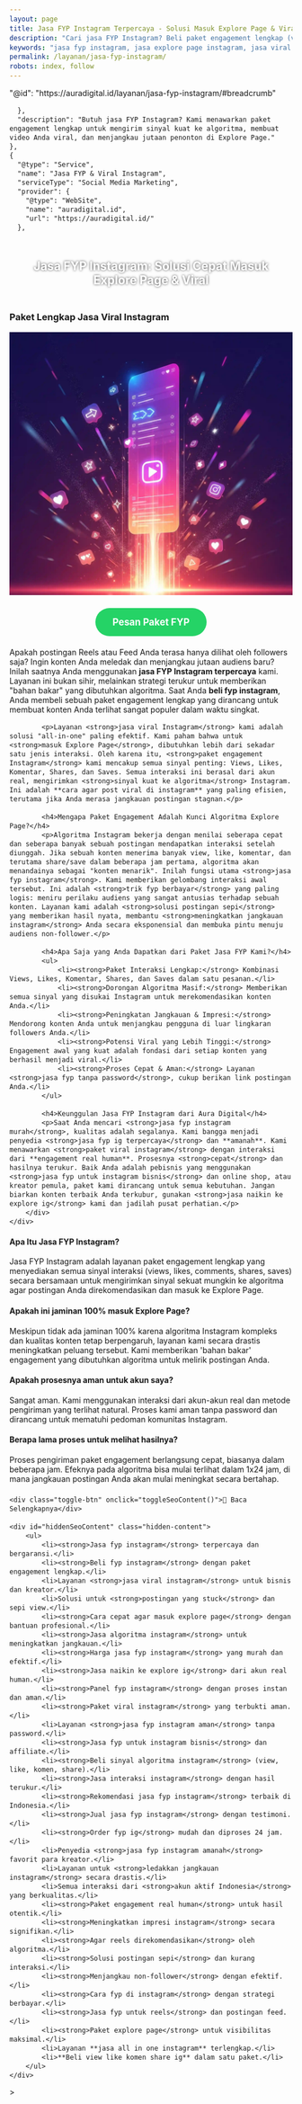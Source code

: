 ```yaml
---
layout: page
title: Jasa FYP Instagram Terpercaya - Solusi Masuk Explore Page & Viral
description: "Cari jasa FYP Instagram? Beli paket engagement lengkap (view, like, komen, share) untuk mengirim sinyal kuat ke algoritma. Layanan viral Instagram terpercaya, aman, dan bergaransi."
keywords: "jasa fyp instagram, jasa explore page instagram, jasa viral instagram, beli fyp instagram, order fyp ig, jasa naikin ke explore ig, paket engagement instagram, jasa all in one instagram, beli view like komen share ig, paket viral instagram, cara agar masuk explore page, menambah jangkauan instagram, meningkatkan impresi instagram, jasa fyp instagram terpercaya, jasa viral ig aman, paket engagement real human, jasa fyp ig bergaransi, jasa fyp instagram tanpa password, rekomendasi jasa fyp instagram, harga jasa fyp instagram, jasa fyp instagram murah"
permalink: /layanan/jasa-fyp-instagram/
robots: index, follow
---
```


<script type="application/ld+json">
{
  "@context": "https://schema.org",
  "@graph": [
    {
      "@type": "WebSite",
      "@id": "https://auradigital.id/#website",
      "url": "https://auradigital.id/",
      "name": "auradigital.id"
    },
    {
      "@type": "WebPage",
      "@id": "https://auradigital.id/layanan/jasa-fyp-instagram/#webpage",
      "url": "https://auradigital.id/layanan/jasa-fyp-instagram/",
      "name": "Jasa FYP Instagram | Paket Lengkap untuk Konten Viral & Explore",
      "isPartOf": {
        "@id": "https://auradigital.id/#website"
      },
      "breadcrumb": {
{
  "@context": "https://schema.org",
  "@graph": [
    {
      "@type": "WebSite",
      "@id": "https://auradigital.id/#website",
      "url": "https://auradigital.id/",
      "name": "auradigital.id"
    },
    {
      "@type": "WebPage",
      "@id": "https://auradigital.id/layanan/jasa-favorite-instagram/#webpage",
      "url": "https://auradigital.id/layanan/jasa-favorite-instagram/",
      "name": "Jasa Favorite (Save) Instagram | Sinyal Konten Berkualitas",
      "isPartOf": {
        "@id": "https://auradigital.id/#website"
      },
      "breadcrumb": {
        "@id": "https://auradigital.id/layanan/jasa-favorite-instagram/#breadcrumb"
      },
      "description": "Butuh jasa favorite (save) Instagram? Kami adalah solusi untuk membuat postingan Anda dinilai berkualitas oleh algoritma. Layanan terpercaya untuk mengirim sinyal kuat agar konten viral."
    },
    {
      "@type": "Service",
      "name": "Jasa Favorite (Save) Instagram",
      "serviceType": "Social Media Marketing",
      "provider": {
        "@type": "WebSite",
        "name": "auradigital.id",
        "url": "https://auradigital.id/"
      },
      "areaServed": {
        "@type": "Country",
        "name": "Indonesia"
      },
      "description": "Jasa favorite/save Instagram dari akun real human untuk membuat konten Anda viral dan direkomendasikan di Explore Page. Layanan terpercaya untuk meningkatkan nilai konten di mata algoritma."
    },
    {
      "@type": "Product",
      "name": "Paket Favorite (Save) Instagram",
      "image": "https://raw.githubusercontent.com/AzkaAtta/azkaatta.github.io/main/image/jasa-favorite-instagram.webp",
      "description": "Beli paket favorite (save) untuk postingan Instagram (Reels & Feed). Dikerjakan oleh tim profesional untuk mengirim sinyal konten berkualitas ke algoritma dan meningkatkan peluang masuk Explore Page.",
      "brand": {
        "@type": "Brand",
        "name": "auradigital.id"
      },
      "offers": {
        "@type": "Offer",
        "priceCurrency": "IDR",
        "price": "2000",
        "availability": "https://schema.org/InStock",
        "url": "https://auradigital.id/layanan/jasa-favorite-instagram/"
      }
    },
    {
      "@type": "BreadcrumbList",
      "@id": "https://auradigital.id/layanan/jasa-favorite-instagram/#breadcrumb",
      "itemListElement": [
        {
          "@type": "ListItem",
          "position": 1,
          "name": "Home",
          "item": "https://auradigital.id/"
        },
        {
          "@type": "ListItem",
          "position": 2,
          "name": "Layanan",
          "item": "https://auradigital.id/layanan/"
        },
        {
          "@type": "ListItem",
          "position": 3,
          "name": "Jasa Favorite Instagram",
          "item": "https://auradigital.id/layanan/jasa-favorite-instagram/"
        }
      ]
    },
    {
      "@type": "FAQPage",
      "mainEntity": [
        {
          "@type": "Question",
          "name": "Apa itu Jasa Favorite (Save) Instagram?",
          "acceptedAnswer": {
            "@type": "Answer",
            "text": "Ini adalah layanan di mana tim kami menggunakan jaringan akun real untuk menyimpan (Save/Bookmark) postingan Instagram Anda. Tujuannya adalah untuk memberi sinyal pada algoritma bahwa konten Anda sangat berharga dan layak untuk dilihat kembali."
          }
        },
        {
          "@type": "Question",
          "name": "Apakah 'Save' mempengaruhi Explore Page?",
          "acceptedAnswer": {
            "@type": "Answer",
            "text": "Sangat berpengaruh. 'Save' adalah salah satu sinyal positif terkuat. Ini menandakan konten Anda memiliki 'replay value' atau nilai informasi tinggi, yang sangat disukai algoritma Instagram untuk disebarkan lebih luas ke Explore Page."
          }
        },
        {
          "@type": "Question",
          "name": "Apakah prosesnya aman?",
          "acceptedAnswer": {
            "@type": "Answer",
            "text": "100% aman. Kami hanya memerlukan link postingan Anda, tidak pernah meminta password. Semua 'save' berasal dari akun real human, sehingga prosesnya terlihat natural dan tidak melanggar pedoman Instagram."
          }
        }
      ]
    }
  ]
}
</script>        "@id": "https://auradigital.id/layanan/jasa-fyp-instagram/#breadcrumb"
      },
      "description": "Butuh jasa FYP Instagram? Kami menawarkan paket engagement lengkap untuk mengirim sinyal kuat ke algoritma, membuat video Anda viral, dan menjangkau jutaan penonton di Explore Page."
    },
    {
      "@type": "Service",
      "name": "Jasa FYP & Viral Instagram",
      "serviceType": "Social Media Marketing",
      "provider": {
        "@type": "WebSite",
        "name": "auradigital.id",
        "url": "https://auradigital.id/"
      },


<h2 style="text-align: center; color: #fff; text-shadow: 0 0 4px rgba(0,0,0,0.7); padding: 20px 15px;">
    Jasa FYP Instagram: Solusi Cepat Masuk Explore Page & Viral
</h2>

<div class="jasa-top-komen-tiktok-container">
    <div class="service-card" id="jasa-fyp-instagram-card" onclick="toggleService(this)">
        <h3>Paket Lengkap Jasa Viral Instagram</h3>
        <img src="https://raw.githubusercontent.com/AzkaAtta/azkaatta.github.io/main/image/jasa-fyp-instagram.webp" alt="Jasa FYP Instagram Profesional" style="max-width:100%; height:auto;" loading="lazy">
        <a href="https://wa.me/62895402343693?text=Halo,%20saya%20tertarik%20dengan%20Jasa%20FYP%20Instagram.%20Bisa%20info%20lebih%20lanjut?" target="_blank" class="whatsapp-button" style="display: block; width: fit-content; margin: 20px auto; padding: 15px 30px; background-color: #25D366; color: white; text-align: center; text-decoration: none; border-radius: 50px; font-size: 1.2em; font-weight: bold; transition: background-color 0.3s ease;">
            Pesan Paket FYP
        </a>
        <div class="service-description">
            <p>Apakah postingan Reels atau Feed Anda terasa hanya dilihat oleh followers saja? Ingin konten Anda meledak dan menjangkau jutaan audiens baru? Inilah saatnya Anda menggunakan <strong>jasa FYP Instagram terpercaya</strong> kami. Layanan ini bukan sihir, melainkan strategi terukur untuk memberikan "bahan bakar" yang dibutuhkan algoritma. Saat Anda <strong>beli fyp instagram</strong>, Anda membeli sebuah paket engagement lengkap yang dirancang untuk membuat konten Anda terlihat sangat populer dalam waktu singkat.</p>

            <p>Layanan <strong>jasa viral Instagram</strong> kami adalah solusi "all-in-one" paling efektif. Kami paham bahwa untuk <strong>masuk Explore Page</strong>, dibutuhkan lebih dari sekadar satu jenis interaksi. Oleh karena itu, <strong>paket engagement Instagram</strong> kami mencakup semua sinyal penting: Views, Likes, Komentar, Shares, dan Saves. Semua interaksi ini berasal dari akun real, mengirimkan <strong>sinyal kuat ke algoritma</strong> Instagram. Ini adalah **cara agar post viral di instagram** yang paling efisien, terutama jika Anda merasa jangkauan postingan stagnan.</p>

            <h4>Mengapa Paket Engagement Adalah Kunci Algoritma Explore Page?</h4>
            <p>Algoritma Instagram bekerja dengan menilai seberapa cepat dan seberapa banyak sebuah postingan mendapatkan interaksi setelah diunggah. Jika sebuah konten menerima banyak view, like, komentar, dan terutama share/save dalam beberapa jam pertama, algoritma akan menandainya sebagai "konten menarik". Inilah fungsi utama <strong>jasa fyp instagram</strong>. Kami memberikan gelombang interaksi awal tersebut. Ini adalah <strong>trik fyp berbayar</strong> yang paling logis: meniru perilaku audiens yang sangat antusias terhadap sebuah konten. Layanan kami adalah <strong>solusi postingan sepi</strong> yang memberikan hasil nyata, membantu <strong>meningkatkan jangkauan instagram</strong> Anda secara eksponensial dan membuka pintu menuju audiens non-follower.</p>

            <h4>Apa Saja yang Anda Dapatkan dari Paket Jasa FYP Kami?</h4>
            <ul>
                <li><strong>Paket Interaksi Lengkap:</strong> Kombinasi Views, Likes, Komentar, Shares, dan Saves dalam satu pesanan.</li>
                <li><strong>Dorongan Algoritma Masif:</strong> Memberikan semua sinyal yang disukai Instagram untuk merekomendasikan konten Anda.</li>
                <li><strong>Peningkatan Jangkauan & Impresi:</strong> Mendorong konten Anda untuk menjangkau pengguna di luar lingkaran followers Anda.</li>
                <li><strong>Potensi Viral yang Lebih Tinggi:</strong> Engagement awal yang kuat adalah fondasi dari setiap konten yang berhasil menjadi viral.</li>
                <li><strong>Proses Cepat & Aman:</strong> Layanan <strong>jasa fyp tanpa password</strong>, cukup berikan link postingan Anda.</li>
            </ul>

            <h4>Keunggulan Jasa FYP Instagram dari Aura Digital</h4>
            <p>Saat Anda mencari <strong>jasa fyp instagram murah</strong>, kualitas adalah segalanya. Kami bangga menjadi penyedia <strong>jasa fyp ig terpercaya</strong> dan **amanah**. Kami menawarkan <strong>paket viral instagram</strong> dengan interaksi dari **engagement real human**. Prosesnya <strong>cepat</strong> dan hasilnya terukur. Baik Anda adalah pebisnis yang menggunakan <strong>jasa fyp untuk instagram bisnis</strong> dan online shop, atau kreator pemula, paket kami dirancang untuk semua kebutuhan. Jangan biarkan konten terbaik Anda terkubur, gunakan <strong>jasa naikin ke explore ig</strong> kami dan jadilah pusat perhatian.</p>
        </div>
    </div>
</div>

<style>
  /* Struktur CSS Anda tidak diubah */
</style>

<div class="accordion">
  <div class="accordion-item">
    <div class="accordion-title"><h4>Apa Itu Jasa FYP Instagram?</h4></div>
    <div class="accordion-content">
      Jasa FYP Instagram adalah layanan paket engagement lengkap yang menyediakan semua sinyal interaksi (views, likes, comments, shares, saves) secara bersamaan untuk mengirimkan sinyal sekuat mungkin ke algoritma agar postingan Anda direkomendasikan dan masuk ke Explore Page.
    </div>
  </div>

  <div class="accordion-item">
    <div class="accordion-title"><h4>Apakah ini jaminan 100% masuk Explore Page?</h4></div>
    <div class="accordion-content">
      Meskipun tidak ada jaminan 100% karena algoritma Instagram kompleks dan kualitas konten tetap berpengaruh, layanan kami secara drastis meningkatkan peluang tersebut. Kami memberikan 'bahan bakar' engagement yang dibutuhkan algoritma untuk melirik postingan Anda.
    </div>
  </div>

  <div class="accordion-item">
    <div class="accordion-title"><h4>Apakah prosesnya aman untuk akun saya?</h4></div>
    <div class="accordion-content">
      Sangat aman. Kami menggunakan interaksi dari akun-akun real dan metode pengiriman yang terlihat natural. Proses kami aman tanpa password dan dirancang untuk mematuhi pedoman komunitas Instagram.
    </div>
  </div>
  
  <div class="accordion-item">
    <div class="accordion-title"><h4>Berapa lama proses untuk melihat hasilnya?</h4></div>
    <div class="accordion-content">
      Proses pengiriman paket engagement berlangsung cepat, biasanya dalam beberapa jam. Efeknya pada algoritma bisa mulai terlihat dalam 1x24 jam, di mana jangkauan postingan Anda akan mulai meningkat secara bertahap.
    </div>
  </div>
</div>

<script>
  // Struktur JS Anda tidak diubah
</script>


<style>
  /* Struktur CSS Anda tidak diubah */
</style>

<div class="toggle-container">

    <div class="toggle-btn" onclick="toggleSeoContent()">📌 Baca Selengkapnya</div>
    
    <div id="hiddenSeoContent" class="hidden-content">
        <ul>
            <li><strong>Jasa fyp instagram</strong> terpercaya dan bergaransi.</li>
            <li><strong>Beli fyp instagram</strong> dengan paket engagement lengkap.</li>
            <li>Layanan <strong>jasa viral instagram</strong> untuk bisnis dan kreator.</li>
            <li>Solusi untuk <strong>postingan yang stuck</strong> dan sepi view.</li>
            <li><strong>Cara cepat agar masuk explore page</strong> dengan bantuan profesional.</li>
            <li><strong>Jasa algoritma instagram</strong> untuk meningkatkan jangkauan.</li>
            <li><strong>Harga jasa fyp instagram</strong> yang murah dan efektif.</li>
            <li><strong>Jasa naikin ke explore ig</strong> dari akun real human.</li>
            <li><strong>Panel fyp instagram</strong> dengan proses instan dan aman.</li>
            <li><strong>Paket viral instagram</strong> yang terbukti aman.</li>
            <li>Layanan <strong>jasa fyp instagram aman</strong> tanpa password.</li>
            <li><strong>Jasa fyp untuk instagram bisnis</strong> dan affiliate.</li>
            <li><strong>Beli sinyal algoritma instagram</strong> (view, like, komen, share).</li>
            <li><strong>Jasa interaksi instagram</strong> dengan hasil terukur.</li>
            <li><strong>Rekomendasi jasa fyp instagram</strong> terbaik di Indonesia.</li>
            <li><strong>Jual jasa fyp instagram</strong> dengan testimoni.</li>
            <li><strong>Order fyp ig</strong> mudah dan diproses 24 jam.</li>
            <li>Penyedia <strong>jasa fyp instagram amanah</strong> favorit para kreator.</li>
            <li>Layanan untuk <strong>ledakkan jangkauan instagram</strong> secara drastis.</li>
            <li>Semua interaksi dari <strong>akun aktif Indonesia</strong> yang berkualitas.</li>
            <li><strong>Paket engagement real human</strong> untuk hasil otentik.</li>
            <li><strong>Meningkatkan impresi instagram</strong> secara signifikan.</li>
            <li><strong>Agar reels direkomendasikan</strong> oleh algoritma.</li>
            <li><strong>Solusi postingan sepi</strong> dan kurang interaksi.</li>
            <li><strong>Menjangkau non-follower</strong> dengan efektif.</li>
            <li><strong>Cara fyp di instagram</strong> dengan strategi berbayar.</li>
            <li><strong>Jasa fyp untuk reels</strong> dan postingan feed.</li>
            <li><strong>Paket explore page</strong> untuk visibilitas maksimal.</li>
            <li>Layanan **jasa all in one instagram** terlengkap.</li>
            <li>**Beli view like komen share ig** dalam satu paket.</li>
        </ul>
    </div>
</div>

<style>
    .toggle-container {
        margin-top: 20px; 
    }
    .toggle-btn {
        cursor: pointer;
        /* Warna tombol diubah agar kontras dengan background gelap */
        color: #67e8f9; /* Biru Cyan Terang */
        text-decoration: underline;
        display: inline-block;
        font-weight: bold;
        text-shadow: 0 1px 2px rgba(0,0,0,0.5);
    }
    .hidden-content {
        /* KUNCI #1: Konten disembunyikan di awal */
        display: none; 
        
        /* KUNCI #2: Style diubah menjadi transparan & teks putih */
        background: rgba(0, 0, 0, 0.25); /* Background semi-transparan gelap */
        backdrop-filter: blur(8px);
        color: #ffffff; /* Warna teks utama menjadi putih */
        border: 1px solid rgba(255, 255, 255, 0.15); /* Border efek kaca */
        
        margin-top: 15px;
        padding: 20px;
        border-radius: 12px;
        text-shadow: 0 1px 2px rgba(0,0,0,0.5); /* Bayangan agar teks mudah dibaca */
    }
    .hidden-content ul {
        margin: 0;
        padding-left: 20px;
    }
    .hidden-content li {
        margin-bottom: 8px;
    }
    .hidden-content strong {
        color: #93c5fd; /* Warna biru muda untuk keyword */
    }
</style>>

<script>
    function toggleSeoContent() {
        var content = document.getElementById("hiddenSeoContent");
        var button = document.querySelector(".toggle-btn");
        
        // Cek apakah konten sedang tersembunyi atau tidak
        if (content.style.display === "none" || content.style.display === "") {
            content.style.display = "block";
            button.textContent = "📌 Tutup Selengkapnya";
        } else {
            content.style.display = "none";
            button.textContent = "📌 Baca Selengkapnya";
        }
    }
</script>
<script>
    // Struktur JS Anda tidak diubah
</script>
